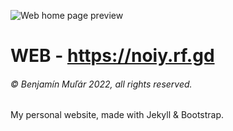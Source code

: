 ![Web home page preview](https://github.com/Noiyy/web/blob/main/assets/images/web_preview.jpg?raw=true)
# WEB - https://noiy.rf.gd
###### © Benjamín Muľár 2022, all rights reserved.

My personal website, made with Jekyll &amp; Bootstrap.
